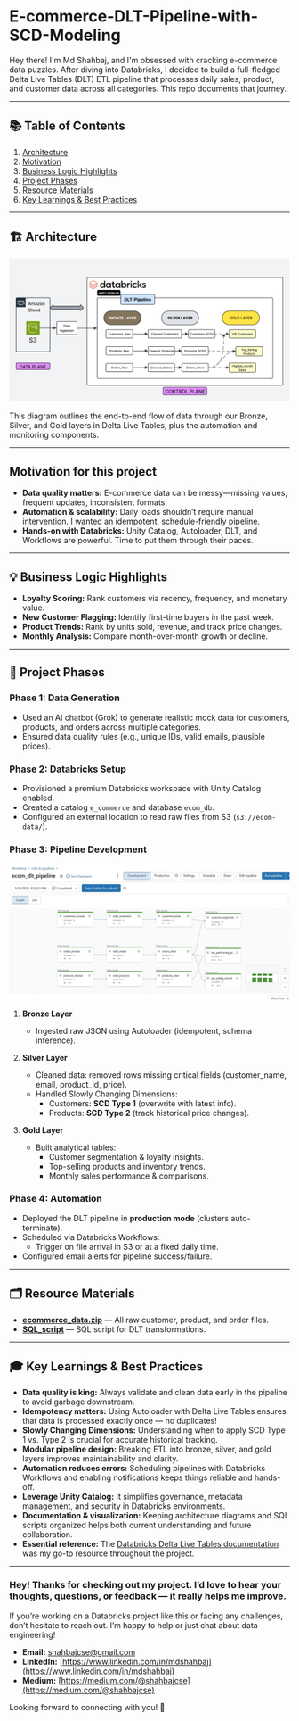 # E-commerce-DLT-Pipeline-with-SCD-Modeling

Hey there! I'm Md Shahbaj, and I'm obsessed with cracking e-commerce data puzzles. After diving into Databricks, I decided to build a full-fledged Delta Live Tables (DLT) ETL pipeline that processes daily sales, product, and customer data across all categories. This repo documents that journey.

---

## 📚 Table of Contents

1. [Architecture](-#-architecture)  
2. [Motivation](-#-motivation)  
3. [Business Logic Highlights](#-business-logic-highlights)  
4. [Project Phases](#-project-phases)  
5. [Resource Materials](-#-resource-materials)
6. [Key Learnings & Best Practices](-#-key-learning-&-best-practices)  

---

## 🏗️ Architecture

![ETL Architecture](pipeline_architecture.png)

This diagram outlines the end-to-end flow of data through our Bronze, Silver, and Gold layers in Delta Live Tables, plus the automation and monitoring components.

---

## Motivation for this project

- **Data quality matters:** E-commerce data can be messy—missing values, frequent updates, inconsistent formats.  
- **Automation & scalability:** Daily loads shouldn’t require manual intervention. I wanted an idempotent, schedule-friendly pipeline.  
- **Hands-on with Databricks:** Unity Catalog, Autoloader, DLT, and Workflows are powerful. Time to put them through their paces.  

---

## 💡 Business Logic Highlights

- **Loyalty Scoring:** Rank customers via recency, frequency, and monetary value.  
- **New Customer Flagging:** Identify first-time buyers in the past week.  
- **Product Trends:** Rank by units sold, revenue, and track price changes.  
- **Monthly Analysis:** Compare month-over-month growth or decline.  

---

## 🚧 Project Phases

### Phase 1: Data Generation

- Used an AI chatbot (Grok) to generate realistic mock data for customers, products, and orders across multiple categories.  
- Ensured data quality rules (e.g., unique IDs, valid emails, plausible prices).  

### Phase 2: Databricks Setup

- Provisioned a premium Databricks workspace with Unity Catalog enabled.  
- Created a catalog `e_commerce` and database `ecom_db`.  
- Configured an external location to read raw files from S3 (`s3://ecom-data/`).  

### Phase 3: Pipeline Development
![Pipeline Graph](dlt_pipeline_graph.jpg)

1. **Bronze Layer**  
   - Ingested raw JSON using Autoloader (idempotent, schema inference).

2. **Silver Layer**  
   - Cleaned data: removed rows missing critical fields (customer_name, email, product_id, price).  
   - Handled Slowly Changing Dimensions:  
     - Customers: **SCD Type 1** (overwrite with latest info).  
     - Products: **SCD Type 2** (track historical price changes).

3. **Gold Layer**  
   - Built analytical tables:  
     - Customer segmentation & loyalty insights.  
     - Top-selling products and inventory trends.  
     - Monthly sales performance & comparisons.

### Phase 4: Automation

- Deployed the DLT pipeline in **production mode** (clusters auto-terminate).  
- Scheduled via Databricks Workflows:  
  - Trigger on file arrival in S3 or at a fixed daily time.  
- Configured email alerts for pipeline success/failure.  

---

## 🗂️ Resource Materials

- [**ecommerce_data.zip**](ecommerce_data.zip) — All raw customer, product, and order files.  
- [**SQL_script**](e_com_dlt_transformation.sql) — SQL script for DLT transformations.

---

## 🎓 Key Learnings & Best Practices

- **Data quality is king:** Always validate and clean data early in the pipeline to avoid garbage downstream.  
- **Idempotency matters:** Using Autoloader with Delta Live Tables ensures that data is processed exactly once — no duplicates!  
- **Slowly Changing Dimensions:** Understanding when to apply SCD Type 1 vs. Type 2 is crucial for accurate historical tracking.  
- **Modular pipeline design:** Breaking ETL into bronze, silver, and gold layers improves maintainability and clarity.  
- **Automation reduces errors:** Scheduling pipelines with Databricks Workflows and enabling notifications keeps things reliable and hands-off.  
- **Leverage Unity Catalog:** It simplifies governance, metadata management, and security in Databricks environments.  
- **Documentation & visualization:** Keeping architecture diagrams and SQL scripts organized helps both current understanding and future collaboration.  
- **Essential reference:** The [Databricks Delta Live Tables documentation](https://docs.databricks.com/workflows/delta-live-tables/index.html) was my go-to resource throughout the project.

---

### Hey! Thanks for checking out my project. I’d love to hear your thoughts, questions, or feedback — it really helps me improve.

If you’re working on a Databricks project like this or facing any challenges, don’t hesitate to reach out. I’m happy to help or just chat about data engineering!

- **Email:** [shahbajcse@gmail.com](mailto:shahbajcse@gmail.com)  
- **LinkedIn:** [https://www.linkedin.com/in/mdshahbaj](https://www.linkedin.com/in/mdshahbaj)
- **Medium:** [https://medium.com/@shahbajcse](https://medium.com/@shahbajcse)

Looking forward to connecting with you! 🚀



